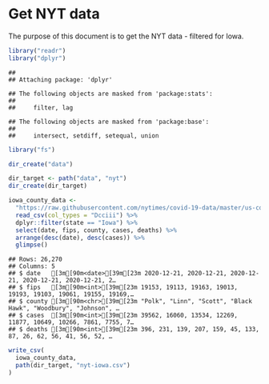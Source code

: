 Get NYT data
================

The purpose of this document is to get the NYT data - filtered for Iowa.

``` r
library("readr")
library("dplyr")
```

    ## 
    ## Attaching package: 'dplyr'

    ## The following objects are masked from 'package:stats':
    ## 
    ##     filter, lag

    ## The following objects are masked from 'package:base':
    ## 
    ##     intersect, setdiff, setequal, union

``` r
library("fs")
```

``` r
dir_create("data")

dir_target <- path("data", "nyt")
dir_create(dir_target)
```

``` r
iowa_county_data <- 
  "https://raw.githubusercontent.com/nytimes/covid-19-data/master/us-counties.csv" %>%
  read_csv(col_types = "Dcciii") %>%
  dplyr::filter(state == "Iowa") %>%
  select(date, fips, county, cases, deaths) %>%
  arrange(desc(date), desc(cases)) %>%
  glimpse()
```

    ## Rows: 26,270
    ## Columns: 5
    ## $ date   [3m[90m<date>[39m[23m 2020-12-21, 2020-12-21, 2020-12-21, 2020-12-21, 2020-12-21, 2…
    ## $ fips   [3m[90m<int>[39m[23m 19153, 19113, 19163, 19013, 19193, 19103, 19061, 19155, 19169,…
    ## $ county [3m[90m<chr>[39m[23m "Polk", "Linn", "Scott", "Black Hawk", "Woodbury", "Johnson", …
    ## $ cases  [3m[90m<int>[39m[23m 39562, 16060, 13534, 12269, 11877, 10649, 10266, 7861, 7755, 7…
    ## $ deaths [3m[90m<int>[39m[23m 396, 231, 139, 207, 159, 45, 133, 87, 26, 62, 56, 41, 56, 52, …

``` r
write_csv(
  iowa_county_data,
  path(dir_target, "nyt-iowa.csv")
)
```
